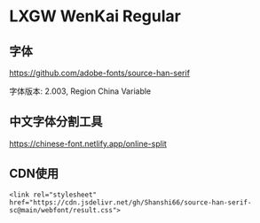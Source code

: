 # LXGW WenKai Regular

## 字体

https://github.com/adobe-fonts/source-han-serif

字体版本: 2.003, Region China Variable

## 中文字体分割工具

https://chinese-font.netlify.app/online-split

## CDN使用

```
<link rel="stylesheet" href="https://cdn.jsdelivr.net/gh/Shanshi66/source-han-serif-sc@main/webfont/result.css">
```
